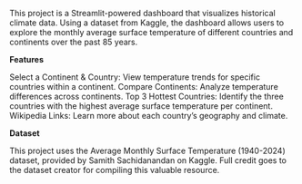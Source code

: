 This project is a Streamlit-powered dashboard that visualizes historical climate data. Using a dataset from Kaggle, the dashboard allows users to explore the monthly average surface temperature of different countries and continents over the past 85 years.

**Features**

Select a Continent & Country: View temperature trends for specific countries within a continent.
Compare Continents: Analyze temperature differences across continents.
Top 3 Hottest Countries: Identify the three countries with the highest average surface temperature per continent.
Wikipedia Links: Learn more about each country’s geography and climate.

**Dataset**

This project uses the Average Monthly Surface Temperature (1940-2024) dataset, provided by Samith Sachidanandan on Kaggle. 
Full credit goes to the dataset creator for compiling this valuable resource.

